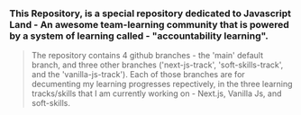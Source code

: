 ### This Repository, is a special repository dedicated to Javascript Land - An awesome team-learning community that is powered by a system of learning called - "accountability learning".

> The repository contains 4 github branches - the 'main' default branch, and three other branches ('next-js-track', 'soft-skills-track', and the 'vanilla-js-track'). Each of those branches are for decumenting my learning progresses repectively, in the three learning tracks/skills that I am currently working on - Next.js, Vanilla Js, and soft-skills.
